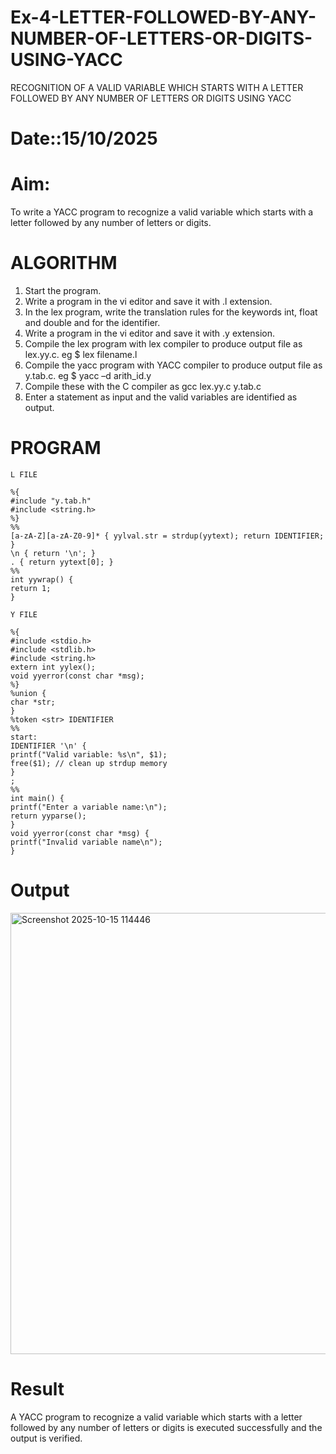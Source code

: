 # Ex-4-LETTER-FOLLOWED-BY-ANY-NUMBER-OF-LETTERS-OR-DIGITS-USING-YACC
RECOGNITION OF A VALID VARIABLE WHICH STARTS WITH A LETTER FOLLOWED BY ANY NUMBER OF LETTERS OR DIGITS USING YACC
# Date::15/10/2025
# Aim:
To write a YACC program to recognize a valid variable which starts with a letter followed by any number of letters or digits.
# ALGORITHM
1.	Start the program.
2.	Write a program in the vi editor and save it with .l extension.
3.	In the lex program, write the translation rules for the keywords int, float and double and for the identifier.
4.	Write a program in the vi editor and save it with .y extension.
5.	Compile the lex program with lex compiler to produce output file as lex.yy.c. eg $ lex filename.l
6.	Compile the yacc program with YACC compiler to produce output file as y.tab.c. eg $ yacc –d arith_id.y
7.	Compile these with the C compiler as gcc lex.yy.c y.tab.c
8.	Enter a statement as input and the valid variables are identified as output.
# PROGRAM
```
L FILE

%{
#include "y.tab.h"
#include <string.h>
%}
%%
[a-zA-Z][a-zA-Z0-9]* { yylval.str = strdup(yytext); return IDENTIFIER; }
\n { return '\n'; }
. { return yytext[0]; }
%%
int yywrap() {
return 1;
}

Y FILE

%{
#include <stdio.h>
#include <stdlib.h>
#include <string.h>
extern int yylex();
void yyerror(const char *msg);
%}
%union {
char *str;
}
%token <str> IDENTIFIER
%%
start:
IDENTIFIER '\n' {
printf("Valid variable: %s\n", $1);
free($1); // clean up strdup memory
}
;
%%
int main() {
printf("Enter a variable name:\n");
return yyparse();
}
void yyerror(const char *msg) {
printf("Invalid variable name\n");
}
```

# Output
<img width="1093" height="706" alt="Screenshot 2025-10-15 114446" src="https://github.com/user-attachments/assets/0636f707-0655-43b7-baef-07d5e43230b2" />


# Result
A YACC program to recognize a valid variable which starts with a letter followed by any number of letters or digits is executed successfully and the output is verified.
